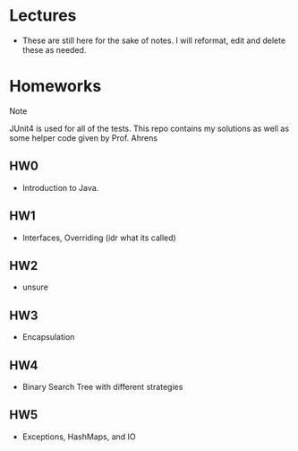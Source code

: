 # Lectures
- These are still here for the sake of notes. I will reformat, edit and delete these as needed.

# Homeworks
> [!Note]
> JUnit4 is used for all of the tests.
> This repo contains my solutions as well as some helper code given by Prof. Ahrens

## HW0
- Introduction to Java.

## HW1
- Interfaces, Overriding (idr what its called)

## HW2
-  unsure

## HW3
- Encapsulation

## HW4
- Binary Search Tree with different strategies 

## HW5
- Exceptions, HashMaps, and IO